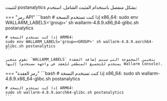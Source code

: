 لتثبيت postanalytics بشكل منفصل باستخدام المثبت الشامل، استخدم:

=== "رمز API"
    ```bash
    # إذا كنت تستخدم النسخة x86_64:
    sudo env WALLARM_LABELS='group=<GROUP>' sh wallarm-4.8.9.x86_64-glibc.sh postanalytics

    # إذا كنت تستخدم النسخة ARM64:
    sudo env WALLARM_LABELS='group=<GROUP>' sh wallarm-4.8.9.aarch64-glibc.sh postanalytics
    ```        

    تقوم متغير `WALLARM_LABELS` بتعيين المجموعة التي سيتم إضافة العقدة إليها (يستخدم للتجميع المنطقي للعقد في واجهة مستخدم Wallarm Console).

=== "رمز العقدة"
    ```bash
    # إذا كنت تستخدم النسخة x86_64:
    sudo sh wallarm-4.8.9.x86_64-glibc.sh postanalytics

    # إذا كنت تستخدم النسخة ARM64:
    sudo sh wallarm-4.8.9.aarch64-glibc.sh postanalytics
    ```